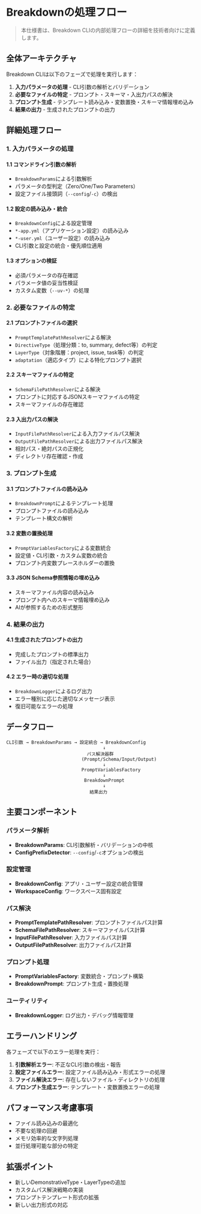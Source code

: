 # Breakdownの処理フロー

> 本仕様書は、Breakdown CLIの内部処理フローの詳細を技術者向けに定義します。

## 全体アーキテクチャ

Breakdown CLIは以下のフェーズで処理を実行します：

1. **入力パラメータの処理** - CLI引数の解析とバリデーション
2. **必要なファイルの特定** - プロンプト・スキーマ・入出力パスの解決
3. **プロンプト生成** - テンプレート読み込み・変数置換・スキーマ情報埋め込み
4. **結果の出力** - 生成されたプロンプトの出力

## 詳細処理フロー

### 1. 入力パラメータの処理

#### 1.1 コマンドライン引数の解析
- `BreakdownParams`による引数解析
- パラメータの型判定（Zero/One/Two Parameters）
- 設定ファイル接頭詞（`--config`/`-c`）の検出

#### 1.2 設定の読み込み・統合
- `BreakdownConfig`による設定管理
- `*-app.yml`（アプリケーション設定）の読み込み
- `*-user.yml`（ユーザー設定）の読み込み
- CLI引数と設定の統合・優先順位適用

#### 1.3 オプションの検証
- 必須パラメータの存在確認
- パラメータ値の妥当性検証
- カスタム変数（`--uv-*`）の処理

### 2. 必要なファイルの特定

#### 2.1 プロンプトファイルの選択
- `PromptTemplatePathResolver`による解決
- `DirectiveType`（処理分類：to, summary, defect等）の判定
- `LayerType`（対象階層：project, issue, task等）の判定
- `adaptation`（適応タイプ）による特化プロンプト選択

#### 2.2 スキーマファイルの特定
- `SchemaFilePathResolver`による解決
- プロンプトに対応するJSONスキーマファイルの特定
- スキーマファイルの存在確認

#### 2.3 入出力パスの解決
- `InputFilePathResolver`による入力ファイルパス解決
- `OutputFilePathResolver`による出力ファイルパス解決
- 相対パス・絶対パスの正規化
- ディレクトリ存在確認・作成

### 3. プロンプト生成

#### 3.1 プロンプトファイルの読み込み
- `BreakdownPrompt`によるテンプレート処理
- プロンプトファイルの読み込み
- テンプレート構文の解析

#### 3.2 変数の置換処理
- `PromptVariablesFactory`による変数統合
- 設定値・CLI引数・カスタム変数の統合
- プロンプト内変数プレースホルダーの置換

#### 3.3 JSON Schema参照情報の埋め込み
- スキーマファイル内容の読み込み
- プロンプト内へのスキーマ情報埋め込み
- AIが参照するための形式整形

### 4. 結果の出力

#### 4.1 生成されたプロンプトの出力
- 完成したプロンプトの標準出力
- ファイル出力（指定された場合）

#### 4.2 エラー時の適切な処理
- `BreakdownLogger`によるログ出力
- エラー種別に応じた適切なメッセージ表示
- 復旧可能なエラーの処理

## データフロー

```
CLI引数 → BreakdownParams → 設定統合 → BreakdownConfig
                                    ↓
                              パス解決器群
                            (Prompt/Schema/Input/Output)
                                    ↓
                            PromptVariablesFactory
                                    ↓
                             BreakdownPrompt
                                    ↓
                               結果出力
```

## 主要コンポーネント

### パラメータ解析
- **BreakdownParams**: CLI引数解析・バリデーションの中核
- **ConfigPrefixDetector**: `--config`/`-c`オプションの検出

### 設定管理
- **BreakdownConfig**: アプリ・ユーザー設定の統合管理
- **WorkspaceConfig**: ワークスペース固有設定

### パス解決
- **PromptTemplatePathResolver**: プロンプトファイルパス計算
- **SchemaFilePathResolver**: スキーマファイルパス計算
- **InputFilePathResolver**: 入力ファイルパス計算
- **OutputFilePathResolver**: 出力ファイルパス計算

### プロンプト処理
- **PromptVariablesFactory**: 変数統合・プロンプト構築
- **BreakdownPrompt**: プロンプト生成・置換処理

### ユーティリティ
- **BreakdownLogger**: ログ出力・デバッグ情報管理

## エラーハンドリング

各フェーズで以下のエラー処理を実行：

1. **引数解析エラー**: 不正なCLI引数の検出・報告
2. **設定ファイルエラー**: 設定ファイル読み込み・形式エラーの処理
3. **ファイル解決エラー**: 存在しないファイル・ディレクトリの処理
4. **プロンプト生成エラー**: テンプレート・変数置換エラーの処理

## パフォーマンス考慮事項

- ファイル読み込みの最適化
- 不要な処理の回避
- メモリ効率的な文字列処理
- 並行処理可能な部分の特定

## 拡張ポイント

- 新しいDemonstrativeType・LayerTypeの追加
- カスタムパス解決戦略の実装
- プロンプトテンプレート形式の拡張
- 新しい出力形式の対応
